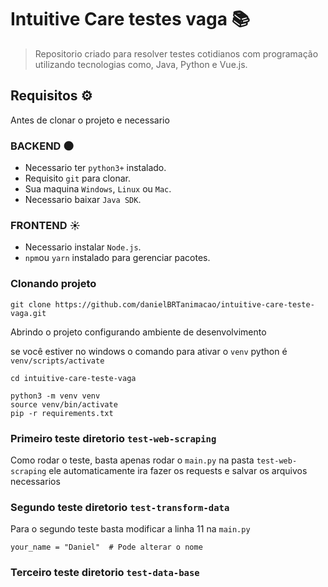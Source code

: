 # Intuitive Care testes vaga 📚

> Repositorio criado para resolver testes cotidianos com programação utilizando tecnologias como, Java, Python e Vue.js.

## Requisitos ⚙️

Antes de clonar o projeto e necessario

### BACKEND 🌑

-   Necessario ter `python3+` instalado.
-   Requisito `git` para clonar.
-   Sua maquina `Windows`, `Linux` ou `Mac`.
-   Necessario baixar `Java SDK`.

### FRONTEND ☀️

-   Necessario instalar `Node.js`.
-   `npm`ou `yarn` instalado para gerenciar pacotes.

### Clonando projeto

```
git clone https://github.com/danielBRTanimacao/intuitive-care-teste-vaga.git
```

Abrindo o projeto configurando ambiente de desenvolvimento

se você estiver no windows o comando para ativar o `venv` python é
`venv/scripts/activate`

```
cd intuitive-care-teste-vaga

python3 -m venv venv
source venv/bin/activate
pip -r requirements.txt
```

### Primeiro teste diretorio `test-web-scraping`

Como rodar o teste, basta apenas rodar o `main.py` na pasta `test-web-scraping` ele automaticamente ira fazer os requests e salvar os arquivos necessarios

### Segundo teste diretorio `test-transform-data`

Para o segundo teste basta modificar a linha 11 na `main.py`

```
your_name = "Daniel"  # Pode alterar o nome
```

### Terceiro teste diretorio `test-data-base`
